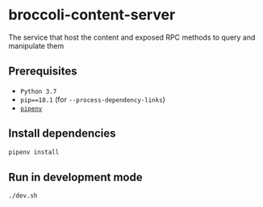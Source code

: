 # broccoli-content-server
The service that host the content and exposed RPC methods to query and manipulate them

## Prerequisites
* `Python 3.7`
* `pip==18.1` (for `--process-dependency-links`)
* [`pipenv`](https://pipenv.readthedocs.io/en/latest/)

## Install dependencies
```bash
pipenv install
```

## Run in development mode
```bash
./dev.sh
```
